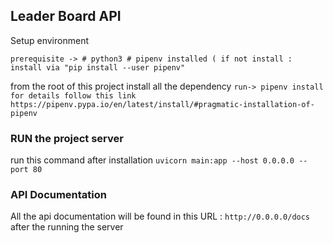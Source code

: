 


## Leader Board API ###
 Setup environment 

`
prerequisite ->
        # python3
        # pipenv installed ( if not install : install via "pip install --user pipenv"
`

from the root of this project install all the dependency
    `
        run-> pipenv install for details follow this link https://pipenv.pypa.io/en/latest/install/#pragmatic-installation-of-pipenv
    `

### RUN the project server ###
run this command after installation
`
    uvicorn main:app --host 0.0.0.0 --port 80
`
### API Documentation ##
All the api documentation will be found  in this URL : `http://0.0.0.0/docs`
    after the running the server 